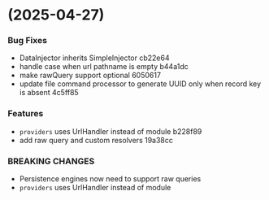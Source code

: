 #  (2025-04-27)


### Bug Fixes

* DataInjector inherits SimpleInjector cb22e64
* handle case when url pathname is empty b44a1dc
* make rawQuery support optional 6050617
* update file command processor to generate UUID only when record key is absent 4c5ff85


### Features

* `providers` uses UrlHandler instead of module b228f89
* add raw query and custom resolvers 19a38cc


### BREAKING CHANGES

* Persistence engines now need to support raw queries
* `providers` uses UrlHandler instead of module



